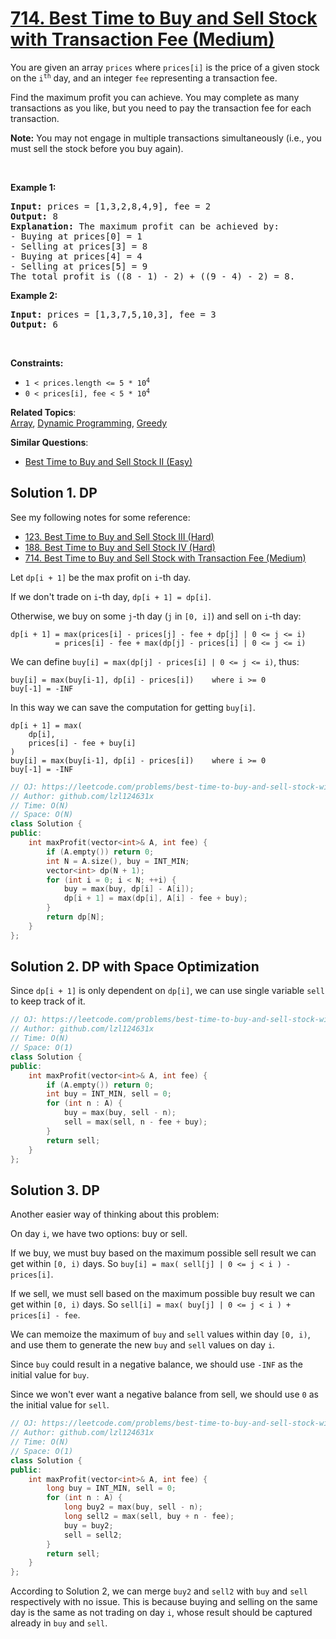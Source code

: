 # [714. Best Time to Buy and Sell Stock with Transaction Fee (Medium)](https://leetcode.com/problems/best-time-to-buy-and-sell-stock-with-transaction-fee/)

<p>You are given an array <code>prices</code> where <code>prices[i]</code> is the price of a given stock on the <code>i<sup>th</sup></code> day, and an integer <code>fee</code> representing a transaction fee.</p>

<p>Find the maximum profit you can achieve. You may complete as many transactions as you like, but you need to pay the transaction fee for each transaction.</p>

<p><strong>Note:</strong> You may not engage in multiple transactions simultaneously (i.e., you must sell the stock before you buy again).</p>

<p>&nbsp;</p>
<p><strong>Example 1:</strong></p>

<pre><strong>Input:</strong> prices = [1,3,2,8,4,9], fee = 2
<strong>Output:</strong> 8
<strong>Explanation:</strong> The maximum profit can be achieved by:
- Buying at prices[0] = 1
- Selling at prices[3] = 8
- Buying at prices[4] = 4
- Selling at prices[5] = 9
The total profit is ((8 - 1) - 2) + ((9 - 4) - 2) = 8.
</pre>

<p><strong>Example 2:</strong></p>

<pre><strong>Input:</strong> prices = [1,3,7,5,10,3], fee = 3
<strong>Output:</strong> 6
</pre>

<p>&nbsp;</p>
<p><strong>Constraints:</strong></p>

<ul>
	<li><code>1 &lt; prices.length &lt;= 5 * 10<sup>4</sup></code></li>
	<li><code>0 &lt; prices[i], fee &lt; 5 * 10<sup>4</sup></code></li>
</ul>


**Related Topics**:  
[Array](https://leetcode.com/tag/array/), [Dynamic Programming](https://leetcode.com/tag/dynamic-programming/), [Greedy](https://leetcode.com/tag/greedy/)

**Similar Questions**:
* [Best Time to Buy and Sell Stock II (Easy)](https://leetcode.com/problems/best-time-to-buy-and-sell-stock-ii/)

## Solution 1. DP

See my following notes for some reference:
* [123. Best Time to Buy and Sell Stock III (Hard)](https://github.com/lzl124631x/LeetCode/tree/master/leetcode/123.%20Best%20Time%20to%20Buy%20and%20Sell%20Stock%20III)
* [188. Best Time to Buy and Sell Stock IV (Hard)](https://github.com/lzl124631x/LeetCode/tree/master/leetcode/188.%20Best%20Time%20to%20Buy%20and%20Sell%20Stock%20IV)
* [714. Best Time to Buy and Sell Stock with Transaction Fee (Medium)](https://github.com/lzl124631x/LeetCode/tree/master/leetcode/309.%20Best%20Time%20to%20Buy%20and%20Sell%20Stock%20with%20Cooldown)

Let `dp[i + 1]` be the max profit on `i`-th day.

If we don't trade on `i`-th day, `dp[i + 1] = dp[i]`.

Otherwise, we buy on some `j`-th day (`j` in `[0, i]`) and sell on `i`-th day:

```
dp[i + 1] = max(prices[i] - prices[j] - fee + dp[j] | 0 <= j <= i)
          = prices[i] - fee + max(dp[j] - prices[i] | 0 <= j <= i)
```

We can define `buy[i] = max(dp[j] - prices[i] | 0 <= j <= i)`, thus:

```
buy[i] = max(buy[i-1], dp[i] - prices[i])    where i >= 0
buy[-1] = -INF
```

In this way we can save the computation for getting `buy[i]`.

```
dp[i + 1] = max(
    dp[i],
    prices[i] - fee + buy[i]
)
buy[i] = max(buy[i-1], dp[i] - prices[i])    where i >= 0
buy[-1] = -INF
```

```cpp
// OJ: https://leetcode.com/problems/best-time-to-buy-and-sell-stock-with-transaction-fee/
// Author: github.com/lzl124631x
// Time: O(N)
// Space: O(N)
class Solution {
public:
    int maxProfit(vector<int>& A, int fee) {
        if (A.empty()) return 0;
        int N = A.size(), buy = INT_MIN;
        vector<int> dp(N + 1);
        for (int i = 0; i < N; ++i) {
            buy = max(buy, dp[i] - A[i]);
            dp[i + 1] = max(dp[i], A[i] - fee + buy);
        }
        return dp[N];
    }
};
```

## Solution 2. DP with Space Optimization

Since `dp[i + 1]` is only dependent on `dp[i]`, we can use single variable `sell` to keep track of it.

```cpp
// OJ: https://leetcode.com/problems/best-time-to-buy-and-sell-stock-with-transaction-fee/
// Author: github.com/lzl124631x
// Time: O(N)
// Space: O(1)
class Solution {
public:
    int maxProfit(vector<int>& A, int fee) {
        if (A.empty()) return 0;
        int buy = INT_MIN, sell = 0;
        for (int n : A) {
            buy = max(buy, sell - n);
            sell = max(sell, n - fee + buy);
        }
        return sell;
    }
};
```

## Solution 3. DP

Another easier way of thinking about this problem:

On day `i`, we have two options: buy or sell.

If we buy, we must buy based on the maximum possible sell result we can get within `[0, i)` days. So `buy[i] = max( sell[j] | 0 <= j < i ) - prices[i]`.

If we sell, we must sell based on the maximum possible buy result we can get within `[0, i)` days. So `sell[i] = max( buy[j] | 0 <= j < i ) + prices[i] - fee`.

We can memoize the maximum of `buy` and `sell` values within day `[0, i)`, and use them to generate the new `buy` and `sell` values on day `i`.

Since `buy` could result in a negative balance, we should use `-INF` as the initial value for `buy`.

Since we won't ever want a negative balance from sell, we should use `0` as the initial value for `sell`.

```cpp
// OJ: https://leetcode.com/problems/best-time-to-buy-and-sell-stock-with-transaction-fee/
// Author: github.com/lzl124631x
// Time: O(N)
// Space: O(1)
class Solution {
public:
    int maxProfit(vector<int>& A, int fee) {
        long buy = INT_MIN, sell = 0;
        for (int n : A) {
            long buy2 = max(buy, sell - n);
            long sell2 = max(sell, buy + n - fee);
            buy = buy2;
            sell = sell2;
        }
        return sell;
    }
};
```

According to Solution 2, we can merge `buy2` and `sell2` with `buy` and `sell` respectively with no issue. This is because buying and selling on the same day is the same as not trading on day `i`, whose result should be captured already in `buy` and `sell`.